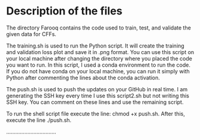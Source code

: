 # Description of the files

The directory Farooq contains the code used to train, test, and validate the given data for CFFs. 

The training.sh is used to run the Python script. It will create the training and validation loss plot and save it in .png format. You can use this script on your local machine after changing the directory where you placed the code you want to run. In this script, I used a conda environment to run the code. If you do not have conda on your local machine, you can run it simply with Python after commenting the lines about the conda activation. 

The push.sh is used to push the updates on your GitHub in real time. I am generating the SSH key every time I use this script2.sh but not writing this SSH key. You can comment on these lines and use the remaining script. 

To run the shell script file execute the line: chmod +x push.sh. After this, execute the line ./push.sh. 

.................................